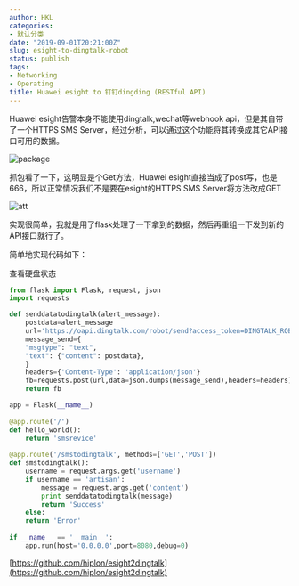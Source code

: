```yaml
---
author: HKL
categories:
- 默认分类
date: "2019-09-01T20:21:00Z"
slug: esight-to-dingtalk-robot
status: publish
tags:
- Networking
- Operating
title: Huawei esight to 钉钉dingding (RESTful API)
---
```


Huawei esight告警本身不能使用dingtalk,wechat等webhook api，但是其自带了一个HTTPS SMS Server，经过分析，可以通过这个功能将其转换成其它API接口可用的数据。


![package](https://img.jnuer.com/img/2019/09/20190902194202.png)

抓包看了一下，这明显是个Get方法，Huawei esight直接当成了post写，也是666，所以正常情况我们不是要在esight的HTTPS SMS Server将方法改成GET

![att](https://img.jnuer.com/img/2019/09/20190902193343.png)

实现很简单，我就是用了flask处理了一下拿到的数据，然后再重组一下发到新的API接口就行了。

简单地实现代码如下：

<!--more-->

查看硬盘状态
```python
from flask import Flask, request, json
import requests

def senddatatodingtalk(alert_message):
    postdata=alert_message
    url='https://oapi.dingtalk.com/robot/send?access_token=DINGTALK_ROBOT_TOKEN'
    message_send={
	"msgtype": "text",
	"text": {"content": postdata},
	}
    headers={'Content-Type': 'application/json'}
    fb=requests.post(url,data=json.dumps(message_send),headers=headers)
    return fb

app = Flask(__name__)
 
@app.route('/')
def hello_world():
    return 'smsrevice'
 
@app.route('/smstodingtalk', methods=['GET','POST'])
def smstodingtalk():
    username = request.args.get('username')
    if username == 'artisan':
    	message = request.args.get('content')
    	print senddatatodingtalk(message)
    	return 'Success'
    else:
	return 'Error'
 
if __name__ == '__main__':
    app.run(host='0.0.0.0',port=8080,debug=0)
```

[https://github.com/hiplon/esight2dingtalk](https://github.com/hiplon/esight2dingtalk)
